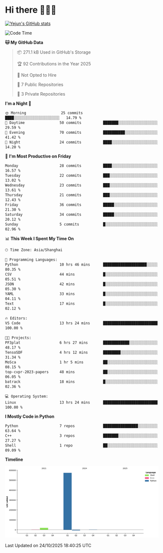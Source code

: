 # Hi there 👋👋👋


<!-- <img height="195px" src="https://github-readme-stats.vercel.app/api?username=yejun688&count_private=true&show_icons=true&hide_rank=true&title_color=0969da&bg_color=ffffff00&text_color=57606a&disable_animations=true"><img height="195px" src="https://github-readme-stats.vercel.app/api/top-langs?username=yejun688&layout=compact&title_color=0969da&bg_color=ffffff00&text_color=57606a"> -->

[![Yejun's GitHub stats](https://github-readme-stats.vercel.app/api?username=yejun688)](https://github.com/yejun688/github-readme-stats)

<!---
yejun688/yejun688 is a ✨ special ✨ repository because its `README.md` (this file) appears on your GitHub profile.
You can click the Preview link to take a look at your changes.
--->

<!--START_SECTION:waka-->
![Code Time](http://img.shields.io/badge/Code%20Time-1%2C757%20hrs%2021%20mins-blue)

**🐱 My GitHub Data** 

> 📦 271.1 kB Used in GitHub's Storage 
 > 
> 🏆 92 Contributions in the Year 2025
 > 
> 🚫 Not Opted to Hire
 > 
> 📜 7 Public Repositories 
 > 
> 🔑 3 Private Repositories 
 > 
**I'm a Night 🦉** 

```text
🌞 Morning                25 commits          ████░░░░░░░░░░░░░░░░░░░░░   14.79 % 
🌆 Daytime                50 commits          ███████░░░░░░░░░░░░░░░░░░   29.59 % 
🌃 Evening                70 commits          ██████████░░░░░░░░░░░░░░░   41.42 % 
🌙 Night                  24 commits          ████░░░░░░░░░░░░░░░░░░░░░   14.20 % 
```
📅 **I'm Most Productive on Friday** 

```text
Monday                   28 commits          ████░░░░░░░░░░░░░░░░░░░░░   16.57 % 
Tuesday                  22 commits          ███░░░░░░░░░░░░░░░░░░░░░░   13.02 % 
Wednesday                23 commits          ███░░░░░░░░░░░░░░░░░░░░░░   13.61 % 
Thursday                 21 commits          ███░░░░░░░░░░░░░░░░░░░░░░   12.43 % 
Friday                   36 commits          █████░░░░░░░░░░░░░░░░░░░░   21.30 % 
Saturday                 34 commits          █████░░░░░░░░░░░░░░░░░░░░   20.12 % 
Sunday                   5 commits           █░░░░░░░░░░░░░░░░░░░░░░░░   02.96 % 
```


📊 **This Week I Spent My Time On** 

```text
🕑︎ Time Zone: Asia/Shanghai

💬 Programming Languages: 
Python                   10 hrs 46 mins      ████████████████████░░░░░   80.35 % 
CSV                      44 mins             █░░░░░░░░░░░░░░░░░░░░░░░░   05.51 % 
JSON                     42 mins             █░░░░░░░░░░░░░░░░░░░░░░░░   05.30 % 
YAML                     33 mins             █░░░░░░░░░░░░░░░░░░░░░░░░   04.11 % 
Text                     17 mins             █░░░░░░░░░░░░░░░░░░░░░░░░   02.12 % 

🔥 Editors: 
VS Code                  13 hrs 24 mins      █████████████████████████   100.00 % 

🐱‍💻 Projects: 
PF3plat                  6 hrs 27 mins       ████████████░░░░░░░░░░░░░   48.17 % 
TensoSDF                 4 hrs 12 mins       ████████░░░░░░░░░░░░░░░░░   31.34 % 
MoSca                    1 hr 5 mins         ██░░░░░░░░░░░░░░░░░░░░░░░   08.15 % 
top-cvpr-2023-papers     48 mins             ██░░░░░░░░░░░░░░░░░░░░░░░   06.05 % 
batrack                  18 mins             █░░░░░░░░░░░░░░░░░░░░░░░░   02.36 % 

💻 Operating System: 
Linux                    13 hrs 24 mins      █████████████████████████   100.00 % 
```

**I Mostly Code in Python** 

```text
Python                   7 repos             ████████████████░░░░░░░░░   63.64 % 
C++                      3 repos             ███████░░░░░░░░░░░░░░░░░░   27.27 % 
Shell                    1 repo              ██░░░░░░░░░░░░░░░░░░░░░░░   09.09 % 
```



**Timeline**

![Lines of Code chart](https://raw.githubusercontent.com/yejun688/yejun688/main/assets/bar_graph.png)


 Last Updated on 24/10/2025 18:40:25 UTC
<!--END_SECTION:waka-->
